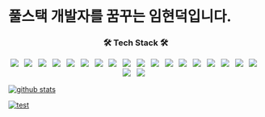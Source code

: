 <h1>풀스택 개발자를 꿈꾸는 임현덕입니다.</h1>
<h3 align="center"><b>🛠 Tech Stack 🛠</b></h3>
<p align="center">
<img src="https://img.shields.io/badge/HTML5-E34F26?style=flat-square&logo=HTML5&logoColor=white"/> &nbsp 
<img src="https://img.shields.io/badge/CSS3-1572B6?style=flat-square&logo=CSS3&logoColor=white"/> &nbsp
<img src="https://img.shields.io/badge/JavaScript-F7DF1E?style=flat-square&logo=JavaScript&logoColor=white"/> &nbsp 
<img src="https://img.shields.io/badge/jquery-0769AD?style=flat-square&logo=jquery&logoColor=white"> &nbsp 
<img src="https://img.shields.io/badge/java-007396?style=flat-square&logo=java&logoColor=white"/> &nbsp 
<img src="https://img.shields.io/badge/Python-3776AB?style=flat-square&logo=Python&logoColor=white"/> &nbsp 
<img src="https://img.shields.io/badge/c++-00599C?style=flat-square&logo=c%2B%2B&logoColor=white"/> &nbsp 
<img src="https://img.shields.io/badge/c-A8B9CC?style=flat-square&logo=C&logoColor=white"/> &nbsp 
<img src="https://img.shields.io/badge/oracle-F80000?style=flat-square&logo=oracle&logoColor=white"/> &nbsp 
<img src="https://img.shields.io/badge/mysql-4479A1?style=flat-square&logo=mysql&logoColor=white"/> &nbsp 
<img src="https://img.shields.io/badge/mariaDB-003545?style=flat-square&logo=mariaDB&logoColor=white"/> &nbsp
<img src="https://img.shields.io/badge/spring-6DB33F?style=flat-square&logo=spring&logoColor=white"/> &nbsp 
<img src="https://img.shields.io/badge/springboot-6DB33F?style=flat-square&logo=springboot&logoColor=white"/> &nbsp
<img src="https://img.shields.io/badge/apachemaven-C71A36?style=flat-square&logo=apachemaven&logoColor=white"/> &nbsp
<img src="https://img.shields.io/badge/gradle-02303A?style=flat-square&logo=gradle&logoColor=white"/> &nbsp
<img src="https://img.shields.io/badge/bootstrap-7952B3?style=flat-square&logo=bootstrap&logoColor=white"/> &nbsp 
<img src="https://img.shields.io/badge/linux-FCC624?style=flat-square&logo=linux&logoColor=black"/> &nbsp 
<img src="https://img.shields.io/badge/apache tomcat-F8DC75?style=flat-square&logo=apachetomcat&logoColor=white"/> &nbsp 
<img src="https://img.shields.io/badge/github-181717?style=flat-square&logo=github&logoColor=white"/> &nbsp
<img src="https://img.shields.io/badge/git-F05032?style=flat-square&logo=git&logoColor=white"/> &nbsp 
</p>


[![github stats](https://github-readme-stats.vercel.app/api?username=blueduckgraymouse&show_icons=true)](https://github.com/anuraghazra/github-readme-stats)

[![test](https://github-readme-stats.vercel.app/api/top-langs/?username=blueduckgraymouse&layout=compact)](https://github.com/junsuk5?tab=repositories)
